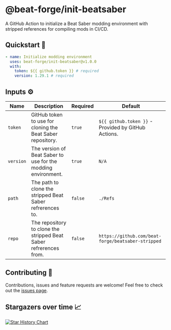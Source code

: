 # @beat-forge/init-beatsaber

A GitHub Action to initialize a Beat Saber modding environment with stripped references for compiling mods in CI/CD.

## Quickstart 🚀

```yaml
- name: Initialize modding environment
  uses: beat-forge/init-beatsaber@v1.0.0
  with:
    token: ${{ github.token }} # required
    version: 1.29.1 # required
```

## Inputs ⚙️

| Name      | Description                                                       | Required | Default                                             |
| --------- | ----------------------------------------------------------------- | -------- | --------------------------------------------------- |
| `token`   | GitHub token to use for cloning the Beat Saber repository.        | `true`   | `${{ github.token }}` - Provided by GitHub Actions. |
| `version` | The version of Beat Saber to use for the modding environment.     | `true`   | `N/A`                                               |
| `path`    | The path to clone the stripped Beat Saber refrerences to.         | `false`  | `./Refs`                                            |
| `repo`    | The repository to clone the stripped Beat Saber refrerences from. | `false`  | `https://github.com/beat-forge/beatsaber-stripped`  |

## Contributing 🤝

Contributions, issues and feature requests are welcome! Feel free to check out the [issues page](https://github.com/beat-forge/init-beatsaber/issues).

## Stargazers over time 📈

<a href="https://star-history.com/#beat-forge/init-beatsaber&Date">
  <picture>
    <source media="(prefers-color-scheme: dark)" srcset="https://api.star-history.com/svg?repos=beat-forge/init-beatsaber&type=Date&theme=dark" />
    <source media="(prefers-color-scheme: light)" srcset="https://api.star-history.com/svg?repos=beat-forge/init-beatsaber&type=Date" />
    <img alt="Star History Chart" src="https://api.star-history.com/svg?repos=beat-forge/init-beatsaber&type=Date" />
  </picture>
</a>
